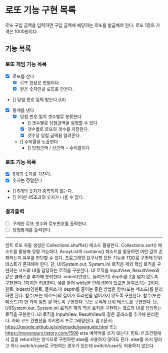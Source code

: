 # 로또 기능 구현 목록

로또 구입 금액을 입력하면 구입 금액에 해당하는 로또를 발급해야 한다.
로또 1장의 가격은 1000원이다.

## 기능 목록
### 로또 게임 기능 목록
  - [x] 로또를 산다 
    - [x] 로또 한장은 천원이다
    - [x] 받은 숫자만큼 로또를 만든다.
  - [] 당첨 번호 입력 받는다 (UI)
  - [x] 통계를 낸다 
    - [x] 당첨 번호 일치 갯수별로 분류한다
      - [] 갯수별로 당첨금액을 설정할 수 있다
      - [x] 갯수별로 로또의 갯수를 저장한다.
      - [x] 갯수당 당첨 금액을 알려준다.
    - [] 수익률을 노출한다
      - [] 당첨금액 / 산금액 = 수익률이다
### 로또 기능 목록
  - [x] 6개의 숫자를 가진다.
  - [x] 숫자는 정렬한다
  - [] 6개의 숫자가 중복되지 않는다.
  - [] 1미만 45초과의 숫자가 나올 수 없다.
### 결과출력
 - [ ] 구매한 로또 갯수와 로또번호를 출력한다.
 - [ ] 당첨통계를 출력한다.

----
힌트
로또 자동 생성은 Collections.shuffle() 메소드 활용한다.
Collections.sort() 메소드를 활용해 정렬 가능하다.
ArrayList의 contains() 메소드를 활용하면 어떤 값이 존재하는지 유무를 판단할 수 있다.
프로그래밍 요구사항
모든 기능을 TDD로 구현해 단위 테스트가 존재해야 한다. 단, UI(System.out, System.in) 로직은 제외
핵심 로직을 구현하는 코드와 UI를 담당하는 로직을 구분한다.
UI 로직을 InputView, ResultView와 같은 클래스를 추가해 분리한다.
indent(인덴트, 들여쓰기) depth를 2를 넘지 않도록 구현한다. 1까지만 허용한다.
예를 들어 while문 안에 if문이 있으면 들여쓰기는 2이다.
힌트: indent(인덴트, 들여쓰기) depth를 줄이는 좋은 방법은 함수(또는 메소드)를 분리하면 된다.
함수(또는 메소드)의 길이가 15라인을 넘어가지 않도록 구현한다.
함수(또는 메소드)가 한 가지 일만 잘 하도록 구현한다.
모든 로직에 단위 테스트를 구현한다. 단, UI(System.out, System.in) 로직은 제외
핵심 로직을 구현하는 코드와 UI를 담당하는 로직을 구분한다.
UI 로직을 InputView, ResultView와 같은 클래스를 추가해 분리한다.
자바 코드 컨벤션을 지키면서 프로그래밍한다.
참고문서: https://google.github.io/styleguide/javaguide.html 또는 https://myeonguni.tistory.com/1596
else 예약어를 쓰지 않는다.
힌트: if 조건절에서 값을 return하는 방식으로 구현하면 else를 사용하지 않아도 된다.
else를 쓰지 말라고 하니 switch/case로 구현하는 경우가 있는데 switch/case도 허용하지 않는다.